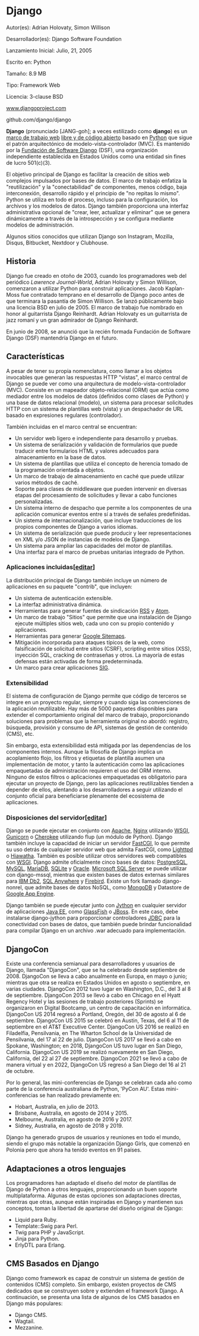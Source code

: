# Django

Autor(es): Adrian Holovaty, Simon Willison

Desarrollador(es): Django Software Foundation

Lanzamiento Inicial: Julio, 21, 2005

Escrito en: Python

Tamaño: 8.9 MB

Tipo: Framework Web

Licencia: 3-clause BSD

www.djangoproject.com

github.com/django/django

**Django** (pronunciado [JANG-goh]; a veces estilizado como **django**) es un [marco de trabajo web](https://es.wikipedia.org/wiki/Marco_de_trabajo_web) [libre y de código abierto](https://es.wikipedia.org/wiki/Software_libre_y_de_c%C3%B3digo_abierto) basado en [Python](https://es.wikipedia.org/wiki/Python) que sigue el patrón arquitectónico de modelo-vista-controlador (MVC). Es mantenido por la [Fundación de Software Django](https://es.wikipedia.org/wiki/Fundaci%C3%B3n_de_Software_Django) (DSF), una organización independiente establecida en Estados Unidos como una entidad sin fines de lucro 501(c)(3).

El objetivo principal de Django es facilitar la creación de sitios web complejos impulsados por bases de datos. El marco de trabajo enfatiza la "reutilización" y la "conectabilidad" de componentes, menos código, baja interconexión, desarrollo rápido y el principio de "no repitas lo mismo". Python se utiliza en todo el proceso, incluso para la configuración, los archivos y los modelos de datos. Django también proporciona una interfaz administrativa opcional de "crear, leer, actualizar y eliminar" que se genera dinámicamente a través de la introspección y se configura mediante modelos de administración.

Algunos sitios conocidos que utilizan Django son Instagram, Mozilla, Disqus, Bitbucket, Nextdoor y Clubhouse.

## Historia

Django fue creado en otoño de 2003, cuando los programadores web del periódico *Lawrence Journal-World*, Adrian Holovaty y Simon Willison, comenzaron a utilizar Python para construir aplicaciones. Jacob Kaplan-Moss fue contratado temprano en el desarrollo de Django poco antes de que terminara la pasantía de Simon Willison. Se lanzó públicamente bajo una licencia BSD en julio de 2005. El marco de trabajo fue nombrado en honor al guitarrista Django Reinhardt. Adrian Holovaty es un guitarrista de jazz romaní y un gran admirador de Django Reinhardt.

En junio de 2008, se anunció que la recién formada Fundación de Software Django (DSF) mantendría Django en el futuro.

## Características

A pesar de tener su propia nomenclatura, como llamar a los objetos invocables que generan las respuestas HTTP "vistas", el marco central de Django se puede ver como una arquitectura de modelo-vista-controlador (MVC). Consiste en un mapeador objeto-relacional (ORM) que actúa como mediador entre los modelos de datos (definidos como clases de Python) y una base de datos relacional (modelo), un sistema para procesar solicitudes HTTP con un sistema de plantillas web (vista) y un despachador de URL basado en expresiones regulares (controlador).

También incluidas en el marco central se encuentran:

- Un servidor web ligero e independiente para desarrollo y pruebas.
- Un sistema de serialización y validación de formularios que puede traducir entre formularios HTML y valores adecuados para almacenamiento en la base de datos.
- Un sistema de plantillas que utiliza el concepto de herencia tomado de la programación orientada a objetos.
- Un marco de trabajo de almacenamiento en caché que puede utilizar varios métodos de caché.
- Soporte para clases de middleware que pueden intervenir en diversas etapas del procesamiento de solicitudes y llevar a cabo funciones personalizadas.
- Un sistema interno de despacho que permite a los componentes de una aplicación comunicar eventos entre sí a través de señales predefinidas.
- Un sistema de internacionalización, que incluye traducciones de los propios componentes de Django a varios idiomas.
- Un sistema de serialización que puede producir y leer representaciones en XML y/o JSON de instancias de modelos de Django.
- Un sistema para ampliar las capacidades del motor de plantillas.
- Una interfaz para el marco de pruebas unitarias integrado de Python.

### **Aplicaciones incluidas[[editar](https://es.wikipedia.org/w/index.php?title=Django_(framework_web)&action=edit&section=4)]**

La distribución principal de Django también incluye un número de aplicaciones en su paquete "contrib", que incluyen:

- Un sistema de autenticación extensible.
- La interfaz administrativa dinámica.
- Herramientas para generar fuentes de sindicación [RSS](https://es.wikipedia.org/wiki/RSS_(formato)) y [Atom](https://es.wikipedia.org/wiki/Atom_(est%C3%A1ndar)).
- Un marco de trabajo "Sitios" que permite que una instalación de Django ejecute múltiples sitios web, cada uno con su propio contenido y aplicaciones.
- Herramientas para generar [Google Sitemaps](https://es.wikipedia.org/wiki/Google_Sitemaps).
- Mitigación incorporada para ataques típicos de la web, como falsificación de solicitud entre sitios (CSRF), scripting entre sitios (XSS), inyección SQL, cracking de contraseñas y otros. La mayoría de estas defensas están activadas de forma predeterminada.
- Un marco para crear aplicaciones [SIG](https://es.wikipedia.org/wiki/Sistema_de_Informaci%C3%B3n_Geogr%C3%A1fica).

### **Extensibilidad**

El sistema de configuración de Django permite que código de terceros se integre en un proyecto regular, siempre y cuando siga las convenciones de la aplicación reutilizable. Hay más de 5000 paquetes disponibles para extender el comportamiento original del marco de trabajo, proporcionando soluciones para problemas que la herramienta original no abordó: registro, búsqueda, provisión y consumo de API, sistemas de gestión de contenido (CMS), etc.

Sin embargo, esta extensibilidad está mitigada por las dependencias de los componentes internos. Aunque la filosofía de Django implica un acoplamiento flojo, los filtros y etiquetas de plantilla asumen una implementación de motor, y tanto la autenticación como las aplicaciones empaquetadas de administración requieren el uso del ORM interno. Ninguno de estos filtros o aplicaciones empaquetadas es obligatorio para ejecutar un proyecto de Django, pero las aplicaciones reutilizables tienden a depender de ellos, alentando a los desarrolladores a seguir utilizando el conjunto oficial para beneficiarse plenamente del ecosistema de aplicaciones.

### **Disposiciones del servidor[[editar](https://es.wikipedia.org/w/index.php?title=Django_(framework_web)&action=edit&section=6)]**

Django se puede ejecutar en conjunto con [Apache](https://es.wikipedia.org/wiki/Servidor_HTTP_Apache), [Nginx](https://es.wikipedia.org/wiki/Nginx) utilizando [WSGI](https://es.wikipedia.org/wiki/Interfaz_de_pasarela_del_servidor_web), [Gunicorn](https://es.wikipedia.org/wiki/Gunicorn) o [Cherokee](https://es.wikipedia.org/wiki/Cherokee_(servidor_web)) utilizando flup (un módulo de Python). Django también incluye la capacidad de iniciar un servidor [FastCGI](https://es.wikipedia.org/wiki/FastCGI), lo que permite su uso detrás de cualquier servidor web que admita FastCGI, como [Lighttpd](https://es.wikipedia.org/wiki/Lighttpd) o [Hiawatha](https://es.wikipedia.org/wiki/Hiawatha_(servidor_web)). También es posible utilizar otros servidores web compatibles con [WSGI](https://es.wikipedia.org/wiki/Interfaz_de_pasarela_del_servidor_web). Django admite oficialmente cinco bases de datos: [PostgreSQL](https://es.wikipedia.org/wiki/PostgreSQL), [MySQL](https://es.wikipedia.org/wiki/MySQL), [MariaDB](https://es.wikipedia.org/wiki/MariaDB), [SQLite](https://es.wikipedia.org/wiki/SQLite) y [Oracle](https://es.wikipedia.org/wiki/Oracle_Database). [Microsoft SQL Server](https://es.wikipedia.org/wiki/Microsoft_SQL_Server) se puede utilizar con django-mssql, mientras que existen bases de datos externas similares para [IBM Db2](https://es.wikipedia.org/wiki/IBM_Db2), [SQL Anywhere](https://es.wikipedia.org/wiki/SQL_Anywhere) y [Firebird](https://es.wikipedia.org/wiki/Firebird_(base_de_datos)). Existe un fork llamado django-nonrel, que admite bases de datos NoSQL, como [MongoDB](https://es.wikipedia.org/wiki/MongoDB) y Datastore de [Google App Engine](https://es.wikipedia.org/wiki/Google_App_Engine).

Django también se puede ejecutar junto con [Jython](https://es.wikipedia.org/wiki/Jython) en cualquier servidor de aplicaciones [Java EE](https://es.wikipedia.org/wiki/Java_EE), como [GlassFish](https://es.wikipedia.org/wiki/GlassFish) o [JBoss](https://es.wikipedia.org/wiki/JBoss). En este caso, debe instalarse django-jython para proporcionar controladores [JDBC](https://es.wikipedia.org/wiki/JDBC) para la conectividad con bases de datos, que también puede brindar funcionalidad para compilar Django en un archivo .war adecuado para implementación.

## DjangoCon

Existe una conferencia semianual para desarrolladores y usuarios de Django, llamada "DjangoCon", que se ha celebrado desde septiembre de 2008. DjangoCon se lleva a cabo anualmente en Europa, en mayo o junio; mientras que otra se realiza en Estados Unidos en agosto o septiembre, en varias ciudades. DjangoCon 2012 tuvo lugar en Washington, D.C., del 3 al 8 de septiembre. DjangoCon 2013 se llevó a cabo en Chicago en el Hyatt Regency Hotel y las sesiones de trabajo posteriores (Sprints) se organizaron en Digital Bootcamp, un centro de capacitación en informática. DjangoCon US 2014 regresó a Portland, Oregón, del 30 de agosto al 6 de septiembre. DjangoCon US 2015 se celebró en Austin, Texas, del 6 al 11 de septiembre en el AT&T Executive Center. DjangoCon US 2016 se realizó en Filadelfia, Pensilvania, en The Wharton School de la Universidad de Pensilvania, del 17 al 22 de julio. DjangoCon US 2017 se llevó a cabo en Spokane, Washington; en 2018, DjangoCon US tuvo lugar en San Diego, California. DjangoCon US 2019 se realizó nuevamente en San Diego, California, del 22 al 27 de septiembre. DjangoCon 2021 se llevó a cabo de manera virtual y en 2022, DjangoCon US regresó a San Diego del 16 al 21 de octubre.

Por lo general, las mini-conferencias de Django se celebran cada año como parte de la conferencia australiana de Python, 'PyCon AU'. Estas mini-conferencias se han realizado previamente en:

- Hobart, Australia, en julio de 2013.
- Brisbane, Australia, en agosto de 2014 y 2015.
- Melbourne, Australia, en agosto de 2016 y 2017.
- Sídney, Australia, en agosto de 2018 y 2019.

Django ha generado grupos de usuarios y reuniones en todo el mundo, siendo el grupo más notable la organización Django Girls, que comenzó en Polonia pero que ahora ha tenido eventos en 91 países.

## Adaptaciones a otros lenguajes

Los programadores han adaptado el diseño del motor de plantillas de Django de Python a otros lenguajes, proporcionando un buen soporte multiplataforma. Algunas de estas opciones son adaptaciones directas, mientras que otras, aunque están inspiradas en Django y mantienen sus conceptos, toman la libertad de apartarse del diseño original de Django:

- Liquid para Ruby.
- Template::Swig para Perl.
- Twig para PHP y JavaScript.
- Jinja para Python.
- ErlyDTL para Erlang.

## CMS Basados en Django

Django como framework es capaz de construir un sistema de gestión de contenidos (CMS) completo. Sin embargo, existen proyectos de CMS dedicados que se construyen sobre y extienden el framework Django. A continuación, se presenta una lista de algunos de los CMS basados en Django más populares:

- Django CMS.
- Wagtail.
- Mezzanine.
